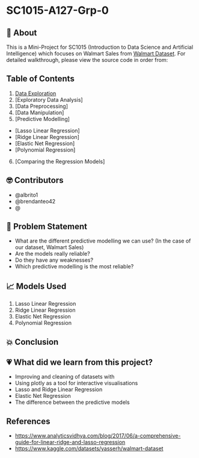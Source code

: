 # SC1015-A127-Grp-0

## 🚀 About

This is a Mini-Project for SC1015 (Introduction to Data Science and Artificial Intelligence) which focuses on Walmart Sales from [Walmart Dataset](https://www.kaggle.com/datasets/yasserh/walmart-dataset). For detailed walkthrough, please view the source code in order from:

## Table of Contents
1. [Data Exploration](https://github.com/nicklimmm/movie-analysis/blob/main/data-extraction.ipynb)
2. [Exploratory Data Analysis]
3. [Data Preprocessing]
4. [Data Manipulation]
5. [Predictive Modelling]
- [Lasso Linear Regression]
- [Ridge Linear Regression]
- [Elastic Net Regression]
- [Polynomial Regression]
6. [Comparing the Regression Models]
  
## 🤓 Contributors

- @albrito1
- @brendanteo42
- @

## 🧠 Problem Statement

- What are the different predictive modelling we can use? (In the case of our dataset, Walmart Sales)
- Are the models really reliable? 
- Do they have any weaknesses? 
- Which predictive modelling is the most reliable?

## 📈 Models Used

1. Lasso Linear Regression
2. Ridge Linear Regression
3. Elastic Net Regression
4. Polynomial Regression

## 💥 Conclusion



## 💗 What did we learn from this project?

- Improving and cleaning of datasets with
- Using plotly as a tool for interactive visualisations
- Lasso and Ridge Linear Regression
- Elastic Net Regression
- The difference between the predictive models

## References

- <https://www.analyticsvidhya.com/blog/2017/06/a-comprehensive-guide-for-linear-ridge-and-lasso-regression>
- <https://www.kaggle.com/datasets/yasserh/walmart-dataset>

